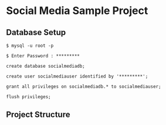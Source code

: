 # Social Media Sample Project

## Database Setup

```shell
$ mysql -u root -p

$ Enter Password : *********
```

```mysql
create database socialmediadb;

create user socialmediauser identified by '*********';

grant all privileges on socialmediadb.* to socialmediauser;

flush privileges;
```

## Project Structure

